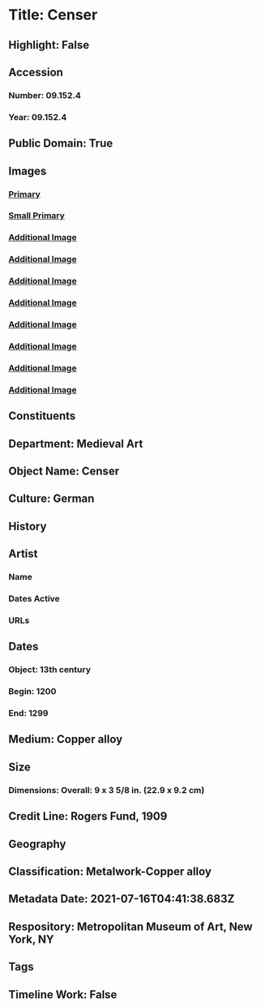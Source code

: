# Title: Censer
## Highlight: False
## Accession
### Number: 09.152.4
### Year: 09.152.4
## Public Domain: True
## Images
### [Primary](https://images.metmuseum.org/CRDImages/md/original/cdi09-152-4s1.jpg)
### [Small Primary](https://images.metmuseum.org/CRDImages/md/web-large/cdi09-152-4s1.jpg)
### [Additional Image](https://images.metmuseum.org/CRDImages/md/original/cdi09-152-4s2.jpg)
### [Additional Image](https://images.metmuseum.org/CRDImages/md/original/cdi09-152-4s3.jpg)
### [Additional Image](https://images.metmuseum.org/CRDImages/md/original/cdi09-152-4s4.jpg)
### [Additional Image](https://images.metmuseum.org/CRDImages/md/original/cdi09-152-4s5.jpg)
### [Additional Image](https://images.metmuseum.org/CRDImages/md/original/cdi09-152-4s6.jpg)
### [Additional Image](https://images.metmuseum.org/CRDImages/md/original/cdi09-152-4s7.jpg)
### [Additional Image](https://images.metmuseum.org/CRDImages/md/original/cdi09-152-4s8.jpg)
### [Additional Image](https://images.metmuseum.org/CRDImages/md/original/cdi09-152-4.jpg)
## Constituents
## Department: Medieval Art
## Object Name: Censer
## Culture: German
## History
## Artist
### Name
### Dates Active
### URLs
## Dates
### Object: 13th century
### Begin: 1200
### End: 1299
## Medium: Copper alloy
## Size
### Dimensions: Overall: 9 x 3 5/8 in. (22.9 x 9.2 cm)
## Credit Line: Rogers Fund, 1909
## Geography
## Classification: Metalwork-Copper alloy
## Metadata Date: 2021-07-16T04:41:38.683Z
## Respository: Metropolitan Museum of Art, New York, NY
## Tags
## Timeline Work: False